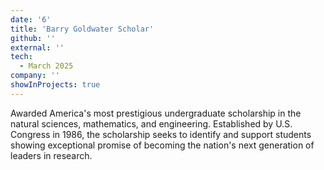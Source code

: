```yaml
---
date: '6'
title: 'Barry Goldwater Scholar'
github: ''
external: ''
tech:
  - March 2025
company: ''
showInProjects: true
---
```


Awarded America's most prestigious undergraduate scholarship in the natural sciences, mathematics, and engineering. Established by U.S. Congress in 1986, the scholarship seeks to identify and support students showing exceptional promise of becoming the nation's next generation of leaders in research.